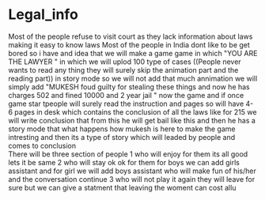 # Legal_info
Most of the people refuse to visit court as they lack information about laws making it easy to know laws
Most of the people in India dont like to be get bored so i have and idea that we will make a game 
game in which "YOU ARE THE LAWYER " in which we will uplod 100 type of cases 
((People never wants to read any thing they will surely skip the animation part and the reading part)) in story mode  so we will not add that much annimation  we will simply add "MUKESH foud guilty for stealing these things and now he has charges 502 and fined 10000 and 2 year jail " now the game and if once game star tpeople will surely read the instruction and pages so will have 4-6 pages in desk which contains the conclusion of all the laws like for 215 we will write conclusion that from this he will get bail like this and then he has a story mode that what happens how mukesh is here to make the game intresting and then its a type of story which will leaded by people and comes to conclusion  
There will be three section of people 
1 who will enjoy for them its all good lets it be same 
2 who will stay ok ok for them for boys we can add girls assistant and for girl we will add boys assistant who will make fun of his/her and the conversation continue 
3 who will not play it again they will leave for sure but we can give a statment that leaving the woment can cost allu
